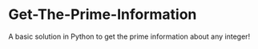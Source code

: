 # Get-The-Prime-Information
A basic solution in Python to get the prime information about any integer! 
